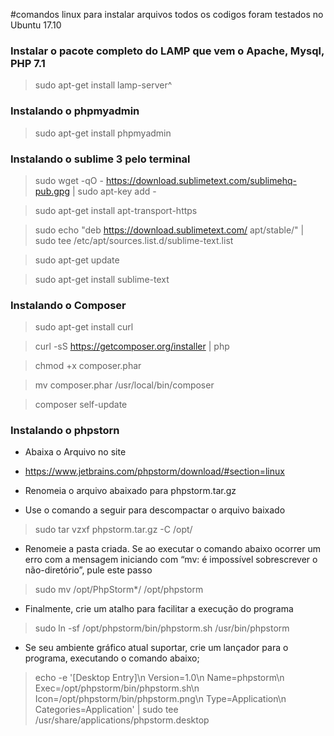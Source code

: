 #comandos linux para instalar arquivos todos os codigos foram testados no Ubuntu 17.10


### Instalar o pacote completo do LAMP que vem o Apache, Mysql, PHP 7.1 
> sudo apt-get install lamp-server^


### Instalando o phpmyadmin
> sudo apt-get install phpmyadmin 


### Instalando o sublime 3 pelo terminal
> sudo wget -qO - https://download.sublimetext.com/sublimehq-pub.gpg | sudo apt-key add -

> sudo apt-get install apt-transport-https

> sudo echo "deb https://download.sublimetext.com/ apt/stable/" | sudo tee /etc/apt/sources.list.d/sublime-text.list

> sudo apt-get update

> sudo apt-get install sublime-text


### Instalando o Composer 
> sudo apt-get install curl

> curl -sS https://getcomposer.org/installer | php

> chmod +x composer.phar

> mv composer.phar /usr/local/bin/composer

> composer self-update

### Instalando o phpstorn

- Abaixa o Arquivo no site

- https://www.jetbrains.com/phpstorm/download/#section=linux

- Renomeia o arquivo abaixado para phpstorm.tar.gz

- Use o comando a seguir para descompactar o arquivo baixado

> sudo tar vzxf phpstorm.tar.gz -C /opt/

 - Renomeie a pasta criada. Se ao executar o comando abaixo ocorrer um erro com a mensagem iniciando com “mv: é impossível sobrescrever o não-diretório”, pule este passo

> sudo mv /opt/PhpStorm*/ /opt/phpstorm

- Finalmente, crie um atalho para facilitar a execução do programa

> sudo ln -sf /opt/phpstorm/bin/phpstorm.sh /usr/bin/phpstorm

- Se seu ambiente gráfico atual suportar, crie um lançador para o programa, executando o comando abaixo;

> echo -e '[Desktop Entry]\n Version=1.0\n Name=phpstorm\n Exec=/opt/phpstorm/bin/phpstorm.sh\n Icon=/opt/phpstorm/bin/phpstorm.png\n Type=Application\n Categories=Application' | sudo tee /usr/share/applications/phpstorm.desktop

